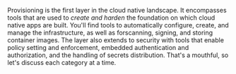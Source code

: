 Provisioning is the first layer in the cloud native landscape. It encompasses tools that
are used to *create and harden* the foundation on which cloud native apps are built.
You'll find tools to automatically configure, create, and manage the infrastructure,
as well as  forscanning, signing, and storing container images. The layer also extends
to security with tools that enable policy setting and enforcement, embedded authentication
and authorization, and the handling of secrets distribution. That's a mouthful, so let's
discuss each category at a time.
